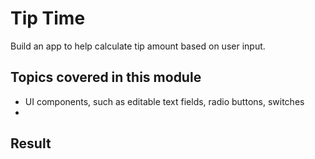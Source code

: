 # Tip Time

Build an app to help calculate tip amount based on user input.

## Topics covered in this module

- UI components, such as editable text fields, radio buttons, switches
-

## Result
